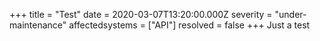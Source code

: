 +++
title = "Test"
date = 2020-03-07T13:20:00.000Z
severity = "under-maintenance"
affectedsystems = ["API"]
resolved = false
+++
Just a test
